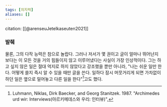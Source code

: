 ```yaml
---
tags: [의지력]
aliases: []
---
```

citation: [[@arenseuJetelkaseuten2021]]

### 발췌

물론, 그의 다작 능력은 참으로 놀랍다. 그러나 저서가 몇 권이고 글이 얼마나 뛰어난지보다는 이 모든 것을 거의 힘들이지 않고 이루어냈다는 사실이 가장 인상적이다. 그는 하고 싶지 않은 일은 절대 억지로 하지 않았다고 강조했을 뿐만 아니라, "나는 쉬운 일만 한다. 어떻게 쓸지 즉시 알 수 있을 때만 글을 쓴다. 일하다 잠시 머뭇거리게 되면 가차없이 하던 일은 옆으로 밀어놓고 다른 일을 한다"[^1]고도 했다.

[^1]: Luhmann, Niklas, Dirk Baecker, and Georg Stanitzek. 1987. "Archimedes urd wir: Interviews(아르키메데스와 우리: 인터뷰)", 